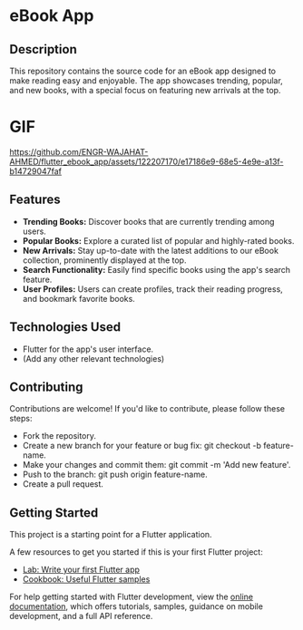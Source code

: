 # eBook App

## Description

This repository contains the source code for an eBook app designed to make reading easy and enjoyable. The app showcases trending, popular, and new books, with a special focus on featuring new arrivals at the top.


# GIF
https://github.com/ENGR-WAJAHAT-AHMED/flutter_ebook_app/assets/122207170/e17186e9-68e5-4e9e-a13f-b14729047faf


## Features

- **Trending Books:** Discover books that are currently trending among users.
- **Popular Books:** Explore a curated list of popular and highly-rated books.
- **New Arrivals:** Stay up-to-date with the latest additions to our eBook collection, prominently displayed at the top.
- **Search Functionality:** Easily find specific books using the app's search feature.
- **User Profiles:** Users can create profiles, track their reading progress, and bookmark favorite books.

## Technologies Used

- Flutter for the app's user interface.
- (Add any other relevant technologies)

## Contributing
Contributions are welcome! If you'd like to contribute, please follow these steps:

- Fork the repository.
- Create a new branch for your feature or bug fix: git checkout -b feature-name.
- Make your changes and commit them: git commit -m 'Add new feature'.
- Push to the branch: git push origin feature-name.
- Create a pull request.

## Getting Started

This project is a starting point for a Flutter application.

A few resources to get you started if this is your first Flutter project:

- [Lab: Write your first Flutter app](https://docs.flutter.dev/get-started/codelab)
- [Cookbook: Useful Flutter samples](https://docs.flutter.dev/cookbook)

For help getting started with Flutter development, view the
[online documentation](https://docs.flutter.dev/), which offers tutorials,
samples, guidance on mobile development, and a full API reference.
